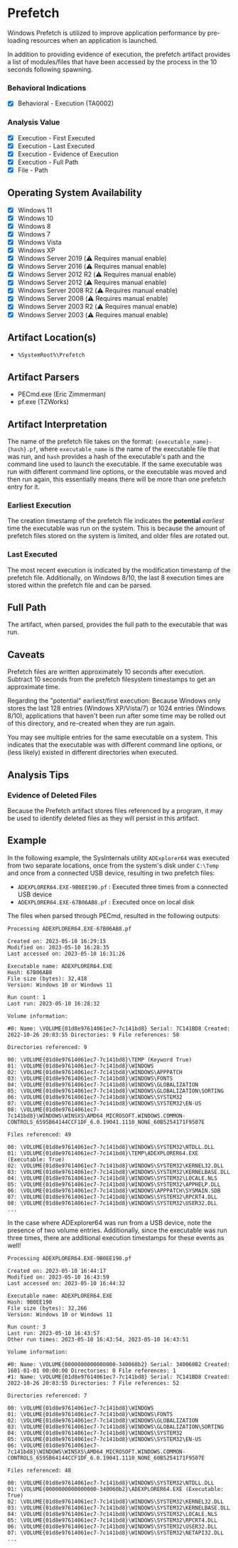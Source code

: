 # Prefetch
Windows Prefetch is utilized to improve application performance by pre-loading resources when an application is launched.

In addition to providing evidence of execution, the prefetch artifact provides a list of modules/files that have been accessed by the process in the 10 seconds following spawning. 

### Behavioral Indications
 - [x] Behavioral - Execution (TA0002)

### Analysis Value
 - [x] Execution - First Executed
 - [x] Execution - Last Executed
 - [x] Execution - Evidence of Execution
 - [x] Execution - Full Path
 - [x] File - Path

## Operating System Availability
 - [x] Windows 11
 - [x] Windows 10
 - [x] Windows 8
 - [x] Windows 7
 - [x] Windows Vista
 - [x] Windows XP
 - [x] Windows Server 2019 (⚠️ Requires manual enable)
 - [x] Windows Server 2016 (⚠️ Requires manual enable)
 - [x] Windows Server 2012 R2 (⚠️ Requires manual enable)
 - [x] Windows Server 2012 (⚠️ Requires manual enable)
 - [x] Windows Server 2008 R2 (⚠️ Requires manual enable)
 - [x] Windows Server 2008 (⚠️ Requires manual enable)
 - [x] Windows Server 2003 R2 (⚠️ Requires manual enable)
 - [x] Windows Server 2003 (⚠️ Requires manual enable)

## Artifact Location(s)
- `%SystemRoot%\Prefetch`

## Artifact Parsers
 - PECmd.exe (Eric Zimmerman)
 - pf.exe (TZWorks)

## Artifact Interpretation
The name of the prefetch file takes on the format: `{executable_name}-{hash}.pf`, where `executable_name` is the name of the executable file that was run, and `hash` provides a hash of the executable's path and the command line used to launch the executable. If the same executable was run with different command line options, or the executable was moved and then run again, this essentially means there will be more than one prefetch entry for it. 

### Earliest Execution
The creation timestamp of the prefetch file indicates the **potential** *earliest* time the executable was run on the system. This is because the amount of prefetch files stored on the system is limited, and older files are rotated out. 

### Last Executed
The most recent execution is indicated by the modification timestamp of the prefetch file. Additionally, on Windows 8/10, the last 8 execution times are stored within the prefetch file and can be parsed. 

## Full Path
The artifact, when parsed, provides the full path to the executable that was run.

## Caveats
Prefetch files are written approximately 10 seconds after execution. Subtract 10 seconds from the prefetch filesystem timestamps to get an approximate time.

Regarding the "potential" earliest/first execution: Because Windows only stores the last 128 entries (Windows XP/Vista/7) or 1024 entries (Windows 8/10), applications that haven't been run after some time may be rolled out of this directory, and re-created when they are run again.

You may see multiple entries for the same executable on a system. This indicates that the executable was with different command line options, or (less likely) existed in different directories when executed. 

## Analysis Tips

### Evidence of Deleted Files
Because the Prefetch artifact stores files referenced by a program, it may be used to identify deleted files as they will persist in this artifact.

## Example
In the following example, the SysInternals utility `ADExplorer64` was executed from two separate locations, once from the system's disk under `C:\Temp` and once from a connected USB device, resulting in two prefetch files:

 - `ADEXPLORER64.EXE-9B0EE190.pf` : Executed three times from a connected USB device
 - `ADEXPLORER64.EXE-67B06AB8.pf` : Executed once on local disk

The files when parsed through PECmd, resulted in the following outputs:

```
Processing ADEXPLORER64.EXE-67B06AB8.pf

Created on: 2023-05-10 16:29:15
Modified on: 2023-05-10 16:28:35
Last accessed on: 2023-05-10 16:31:26

Executable name: ADEXPLORER64.EXE
Hash: 67B06AB8
File size (bytes): 32,418
Version: Windows 10 or Windows 11

Run count: 1
Last run: 2023-05-10 16:28:32

Volume information:

#0: Name: \VOLUME{01d8e97614061ec7-7c141bd8} Serial: 7C141BD8 Created: 2022-10-26 20:03:55 Directories: 9 File references: 58

Directories referenced: 9

00: \VOLUME{01d8e97614061ec7-7c141bd8}\TEMP (Keyword True)
01: \VOLUME{01d8e97614061ec7-7c141bd8}\WINDOWS
02: \VOLUME{01d8e97614061ec7-7c141bd8}\WINDOWS\APPPATCH
03: \VOLUME{01d8e97614061ec7-7c141bd8}\WINDOWS\FONTS
04: \VOLUME{01d8e97614061ec7-7c141bd8}\WINDOWS\GLOBALIZATION
05: \VOLUME{01d8e97614061ec7-7c141bd8}\WINDOWS\GLOBALIZATION\SORTING
06: \VOLUME{01d8e97614061ec7-7c141bd8}\WINDOWS\SYSTEM32
07: \VOLUME{01d8e97614061ec7-7c141bd8}\WINDOWS\SYSTEM32\EN-US
08: \VOLUME{01d8e97614061ec7-7c141bd8}\WINDOWS\WINSXS\AMD64_MICROSOFT.WINDOWS.COMMON-CONTROLS_6595B64144CCF1DF_6.0.19041.1110_NONE_60B5254171F9507E

Files referenced: 49

00: \VOLUME{01d8e97614061ec7-7c141bd8}\WINDOWS\SYSTEM32\NTDLL.DLL
01: \VOLUME{01d8e97614061ec7-7c141bd8}\TEMP\ADEXPLORER64.EXE (Executable: True)
02: \VOLUME{01d8e97614061ec7-7c141bd8}\WINDOWS\SYSTEM32\KERNEL32.DLL
03: \VOLUME{01d8e97614061ec7-7c141bd8}\WINDOWS\SYSTEM32\KERNELBASE.DLL
04: \VOLUME{01d8e97614061ec7-7c141bd8}\WINDOWS\SYSTEM32\LOCALE.NLS
05: \VOLUME{01d8e97614061ec7-7c141bd8}\WINDOWS\SYSTEM32\APPHELP.DLL
06: \VOLUME{01d8e97614061ec7-7c141bd8}\WINDOWS\APPPATCH\SYSMAIN.SDB
07: \VOLUME{01d8e97614061ec7-7c141bd8}\WINDOWS\SYSTEM32\RPCRT4.DLL
08: \VOLUME{01d8e97614061ec7-7c141bd8}\WINDOWS\SYSTEM32\USER32.DLL
...
```

In the case where ADExplorer64 was run from a USB device, note the presence of two volume entries. Additionally, since the executable was run three times, there are additional execution timestamps for these events as well!
```
Processing ADEXPLORER64.EXE-9B0EE190.pf

Created on: 2023-05-10 16:44:17
Modified on: 2023-05-10 16:43:59
Last accessed on: 2023-05-10 16:44:32

Executable name: ADEXPLORER64.EXE
Hash: 9B0EE190
File size (bytes): 32,266
Version: Windows 10 or Windows 11

Run count: 3
Last run: 2023-05-10 16:43:57
Other run times: 2023-05-10 16:43:54, 2023-05-10 16:43:51

Volume information:

#0: Name: \VOLUME{0000000000000000-340060b2} Serial: 340060B2 Created: 1601-01-01 00:00:00 Directories: 0 File references: 1
#1: Name: \VOLUME{01d8e97614061ec7-7c141bd8} Serial: 7C141BD8 Created: 2022-10-26 20:03:55 Directories: 7 File references: 52

Directories referenced: 7

00: \VOLUME{01d8e97614061ec7-7c141bd8}\WINDOWS
01: \VOLUME{01d8e97614061ec7-7c141bd8}\WINDOWS\FONTS
02: \VOLUME{01d8e97614061ec7-7c141bd8}\WINDOWS\GLOBALIZATION
03: \VOLUME{01d8e97614061ec7-7c141bd8}\WINDOWS\GLOBALIZATION\SORTING
04: \VOLUME{01d8e97614061ec7-7c141bd8}\WINDOWS\SYSTEM32
05: \VOLUME{01d8e97614061ec7-7c141bd8}\WINDOWS\SYSTEM32\EN-US
06: \VOLUME{01d8e97614061ec7-7c141bd8}\WINDOWS\WINSXS\AMD64_MICROSOFT.WINDOWS.COMMON-CONTROLS_6595B64144CCF1DF_6.0.19041.1110_NONE_60B5254171F9507E

Files referenced: 48

00: \VOLUME{01d8e97614061ec7-7c141bd8}\WINDOWS\SYSTEM32\NTDLL.DLL
01: \VOLUME{0000000000000000-340060b2}\ADEXPLORER64.EXE (Executable: True)
02: \VOLUME{01d8e97614061ec7-7c141bd8}\WINDOWS\SYSTEM32\KERNEL32.DLL
03: \VOLUME{01d8e97614061ec7-7c141bd8}\WINDOWS\SYSTEM32\KERNELBASE.DLL
04: \VOLUME{01d8e97614061ec7-7c141bd8}\WINDOWS\SYSTEM32\LOCALE.NLS
05: \VOLUME{01d8e97614061ec7-7c141bd8}\WINDOWS\SYSTEM32\RPCRT4.DLL
06: \VOLUME{01d8e97614061ec7-7c141bd8}\WINDOWS\SYSTEM32\USER32.DLL
07: \VOLUME{01d8e97614061ec7-7c141bd8}\WINDOWS\SYSTEM32\NETAPI32.DLL
...
```